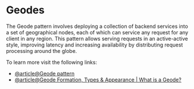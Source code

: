 # Geodes

The Geode pattern involves deploying a collection of backend services into a set of geographical nodes, each of which can service any request for any client in any region. This pattern allows serving requests in an active-active style, improving latency and increasing availability by distributing request processing around the globe.

To learn more visit the following links:

- [@article@Geode pattern](https://learn.microsoft.com/en-us/azure/architecture/patterns/geodes)
- [@article@Geode Formation, Types & Appearance | What is a Geode?](https://study.com/academy/lesson/geode-formation-types-appearance.html)
